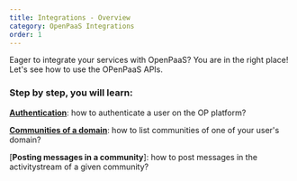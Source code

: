 ```yaml
---
title: Integrations - Overview
category: OpenPaaS Integrations
order: 1
---
```

Eager to integrate your services with OpenPaaS? You are in the right place! Let's see how to use the OPenPaaS APIs.

### Step by step, you will learn:

  [**Authentication**](/integrations/integration-authentication/): how to authenticate a user on the OP platform?

  [**Communities of a domain**](/integrations/integration-communities-of-a-domain/): how to list communities of one of your user's domain?

  [**Posting messages in a community**]<!--(/integrations/integration-posting-messages-in-a-community/) -->: how to post messages in the activitystream of a given community?
